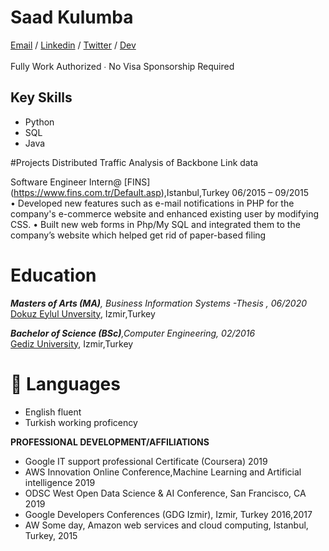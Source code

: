 # Saad Kulumba

[Email](mailto:skulumba@outlook.com) / [Linkedin](https://www.linkedin.com/in/kulzsadz/) / [Twitter](https://twitter.com/skulsoft) / [Dev](https://dev.to/skulumba)</br>   
Fully Work Authorized ∙ No Visa Sponsorship Required<br/>

## Key Skills
- Python
- SQL
- Java

#Projects
Distributed Traffic Analysis of Backbone Link data 


Software Engineer Intern@ [FINS] (https://www.fins.com.tr/Default.asp),Istanbul,Turkey 06/2015 – 09/2015                                                                                
•	Developed new features such as e-mail notifications in PHP for the company's e-commerce website and enhanced existing user by modifying CSS.
•	Built new web forms in Php/My SQL and integrated them to the company’s website which helped get rid of paper-based filing



# Education
**_Masters of Arts (MA)_**_, Business Information Systems -Thesis , 06/2020_</br>
[Dokuz Eylul Unversity](https://sbe.deu.edu.tr/en/), Izmir,Turkey</br>    
    
**_Bachelor of Science (BSc)_**_,Computer Engineering, 02/2016_</br>
[Gediz University](https://en.wikipedia.org/wiki/Gediz_University), Izmir,Turkey</br>  
   
 # 💬 Languages
 - English fluent  
 - Turkish working proficency   
 
**PROFESSIONAL DEVELOPMENT/AFFILIATIONS** 
- Google IT support professional Certificate (Coursera) 2019 
- AWS Innovation Online Conference,Machine Learning and Artificial intelligence 2019 
- ODSC West Open Data Science & AI Conference, San Francisco, CA 2019 
- Google Developers Conferences (GDG Izmir), Izmir, Turkey 2016,2017 
- AW Some day, Amazon web services and cloud computing, Istanbul, Turkey, 2015 
